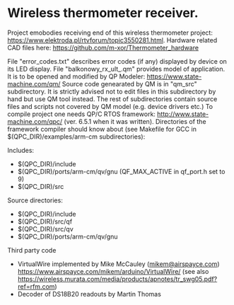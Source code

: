 # Wireless thermometer receiver.

Project emobodies receiving end of this wireless thermometer project: https://www.elektroda.pl/rtvforum/topic3550281.html. Hardware related CAD files here: https://github.com/m-xor/Thermometer_hardware

File "error_codes.txt" describes error codes (if any) displayed by device on its LED display. 
File "balkonowy_rx_ult_.qm" provides model of application. It is to be opened and modified by QP Modeler: https://www.state-machine.com/qm/ Source code genearated by QM is in "qm_src" subdirectory. It is strictly advised not to edit files in this subdirectory by hand but use QM tool instead.
The rest of subdirectories contain source files and scripts not covered by QM model (e.g. device drivers etc.)
To compile project one needs QP/C RTOS framework: http://www.state-machine.com/qpc/ (ver. 6.5.1 when it was written). 
Directories of the framework compiler should know about (see Makefile for GCC in $(QPC_DIR)/examples/arm-cm subdirectories):

Includes:

* $(QPC_DIR)/include
* $(QPC_DIR)/ports/arm-cm/qv/gnu (QF_MAX_ACTIVE in qf_port.h set to 9)
* $(QPC_DIR)/src

Source directories:

* $(QPC_DIR)/include
* $(QPC_DIR)/src/qf
* $(QPC_DIR)/src/qv
* $(QPC_DIR)/ports/arm-cm/qv/gnu


Third party code
* VirtualWire implemented by Mike McCauley (mikem@airspayce.com) https://www.airspayce.com/mikem/arduino/VirtualWire/ (see also https://wireless.murata.com/media/products/apnotes/tr_swg05.pdf?ref=rfm.com)
* Decoder of DS18B20 readouts by Martin Thomas 
